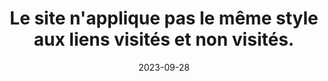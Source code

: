 ---
N: '136'
Rubrique: Liens
title: Le site n'applique pas le même style aux liens visités et non visités.
detail: Le livre numérique n'applique pas le même style aux liens visités  et non visités.
categories: [" Liens"]
agrege: O4136-E044
opquast: '4136'
indiceebook: '44'
description: "Règle n° 044"
weight:  044
actif: '1'
layout: rules
date: 2023-09-28
tags: ["", ""]
objectif: ["", ""]
Meo: ""
Controle: ""
Auteur: ""
---